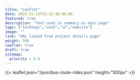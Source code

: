 ```yaml
---
title: "Leaflet"
date: 2024-11-13T15:32:38-06:00
featured: true
description: "Text used in summary on main page"
tags: ["techtags","used","in","website"]
image: ""
link: "URL linked from project details page"
weight: 500
leaflet: true
draft: true
sitemap:
  priority : 0.8
---
```


{{< leaflet json="/json/bus-route-rides.json" height="500px" >}}